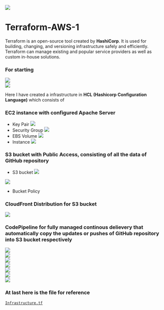 ![](images/terraws.png)
# Terraform-AWS-1
Terraform is an open-source tool created by **HashiCorp**. It is used for building, changing, and versioning infrastructure safely and efficiently. Terraform can manage existing and popular service providers as well as custom in-house solutions.

### For starting
![](images/terrastart1.png)
<br/>
![](images/terrastart2.png)

Here I have created a infrastructure in **HCL (Hashicorp Configuration Language)** which consists of 

### EC2 instance with configured Apache Server
  * Key Pair
![](images/key.png)
  * Security Group
![](images/sg.png)
  * EBS Volume
![](images/volume.png)
  * Instance
![](images/instance.png)
  
### S3 bucket with Public Access, consisting of all the data of GitHub repository
   * S3 bucket
 ![](images/bucket1.png)
 
 ![](images/bucket2.png)
   
   * Bucket Policy
   
### CloudFront Distribution for S3 bucket
![](images/distri.png)
<br/>

### CodePipeline for fully managed continous delievery that automatically copy the updates or pushes of GitHub repository into S3 bucket respectively
![](images/pipeline1.png)
<br/>
![](images/pipeline2.png)
<br/>
![](images/pipeline3.png)
<br/>
![](images/pipeline4.png)
<br/>
![](images/pipeline5.png)
<br/>
![](images/pipeline6.png)
<br/>
![](images/pipeline7.png)
<br/>

### At last here is the file for reference<br/>
[`Infrastructure.tf`](https://github.com/Sparsh-Agrawal/Terraform-AWS-1/blob/master/infra.tf)
